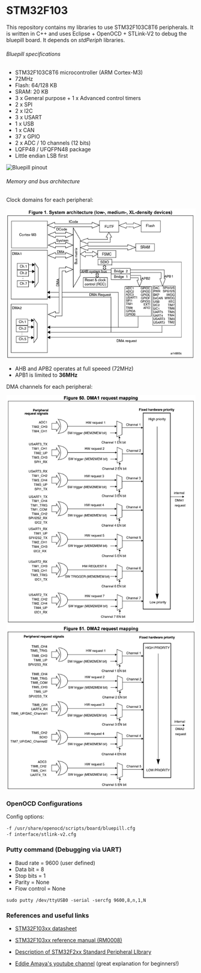 # STM32F103

This repository contains my libraries to use STM32F103C8T6 peripherals. It is written in C++ and uses Eclipse + OpenOCD + STLink-V2 to debug the bluepill board. It depends on *stdPeriph* libraries.
 
###### Bluepill specifications
* STM32F103C8T6 microcontroller (ARM Cortex-M3)
* 72MHz
* Flash: 64/128 KB
* SRAM: 20 KB
* 3 x General purpose + 1 x Advanced control timers
* 2 x SPI 
* 2 x I2C
* 3 x USART
* 1 x USB
* 1 x CAN
* 37 x GPIO
* 2 x ADC / 10 channels (12 bits)
* LQFP48 / UFQFPN48 package
* Little endian LSB first

![Bluepill pinout](https://solovjov.net/reblag.dk/The-Generic-STM32F103-Pinout-Diagram.jpg)

###### Memory and bus architecture 

Clock domains for each peripheral:

![Bus architecture](images/busarchitecture.png)

* AHB and APB2  operates at full speeed (72MHz)
* APB1 is limited to **36MHz**


DMA channels for each peripheral:

![DMA request mapping](images/dma1.PNG)
![DMA request mapping](images/dma2.png)

### OpenOCD Configurations
Config options: 

    -f /usr/share/openocd/scripts/board/bluepill.cfg
	-f interface/stlink-v2.cfg 


### Putty command (Debugging via UART)
- Baud rate = 9600 (user defined)
- Data bit = 8
- Stop bits = 1
- Parity = None
- Flow control = None

```console
sudo putty /dev/ttyUSB0 -serial -sercfg 9600,8,n,1,N
```

### References and useful links
- [STM32F103xx datasheet](https://www.st.com/resource/en/datasheet/stm32f103c8.pdf)

- [STM32F103xx reference manual (RM0008)](https://www.st.com/resource/en/reference_manual/cd00171190-stm32f101xx-stm32f102xx-stm32f103xx-stm32f105xx-and-stm32f107xx-advanced-armbased-32bit-mcus-stmicroelectronics.pdf)

- [Description of STM32F2xx Standard Peripheral LIbrary](https://www.st.com/resource/en/user_manual/dm00023896-description-of-stm32f2xx-standard-peripheral-library-stmicroelectronics.pdf)

- [Eddie Amaya's youtube channel](https://www.youtube.com/watch?v=EX7g3_NUDgk&list=PLmY3zqJJdVeNIZ8z_yw7Db9ej3FVG0iLy) (great explanation for beginners!)